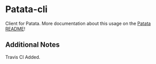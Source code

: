 # Patata-cli

Client for Patata. More documentation about this usage on the [Patata README](https://bitbucket.org/patataio/patata/overview)!

## Additional Notes
Travis CI Added.